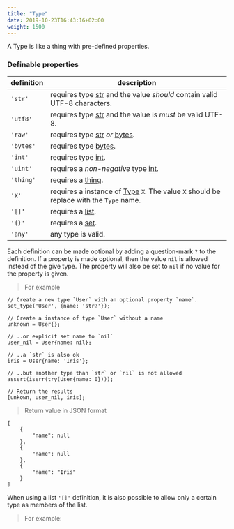 ```yaml
---
title: "Type"
date: 2019-10-23T16:43:16+02:00
weight: 1500
---
```



A Type is like a thing with pre-defined properties.


### Definable properties

definition | description
---------- | -----------
`'str'` | requires type [str](../str) and the value *should* contain valid UTF-8 characters.
`'utf8'` | requires type [str](../str) and the value is *must* be valid UTF-8.
`'raw'` | requires type [str](../str) *or* [bytes](../bytes).
`'bytes'` | requires type [bytes](../bytes).
`'int'` | requires type [int](../int).
`'uint'` | requires a *non-negative* type [int](../int).
`'thing'` | requires a [thing](../thing).
`'X'` | requires a instance of [Type](../type) `X`. The value `X` should be replace with the `Type` name.
`'[]'` | requires a [list](../list).
`'{}'` | requires a [set](../set).
`'any'` | any type is valid.


Each definition can be made optional by adding a question-mark `?` to the definition.
If a property is made optional, then the value `nil` is allowed instead of the give type.
The property will also be set to `nil` if no value for the property is given.

> For example

```
// Create a new type `User` with an optional property `name`.
set_type('User', {name: 'str?'});

// Create a instance of type `User` without a name
unknown = User{};

// ..or explicit set name to `nil`
user_nil = User{name: nil};

// ..a `str` is also ok
iris = User{name: 'Iris'};

// ..but another type than `str` or `nil` is not allowed
assert(iserr(try(User{name: 0})));

// Return the results
[unkown, user_nil, iris];
```

> Return value in JSON format

```
[
    {
        "name": null
    },
    {
        "name": null
    },
    {
        "name": "Iris"
    }
]
```

When using a list `'[]'` definition, it is also possible to allow only a certain type as members of the list.

> For example:

